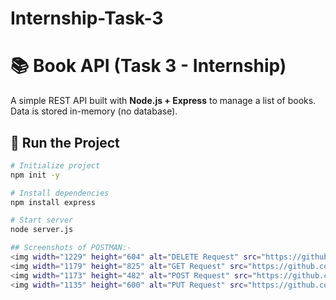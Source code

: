 # Internship-Task-3
# 📚 Book API (Task 3 - Internship)

A simple REST API built with **Node.js + Express** to manage a list of books.  
Data is stored in-memory (no database).

## 🚀 Run the Project
```bash
# Initialize project
npm init -y

# Install dependencies
npm install express

# Start server
node server.js

## Screenshots of POSTMAN:-
<img width="1229" height="604" alt="DELETE Request" src="https://github.com/user-attachments/assets/fa310884-a20b-4387-b928-ac838586e6db" />
<img width="1179" height="825" alt="GET Request" src="https://github.com/user-attachments/assets/1d1de321-dece-4eb2-bea6-930b978ab939" />
<img width="1173" height="482" alt="POST Request" src="https://github.com/user-attachments/assets/b9cee966-4fd5-4f94-87b2-04a64b841409" />
<img width="1135" height="600" alt="PUT Request" src="https://github.com/user-attachments/assets/02f8ab65-23ab-44d9-bb31-b5e8955adbda" />






